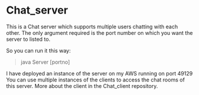 # Chat_server
This is a Chat server which supports multiple users chatting with each other.
The only argument required is the port number on which you want the server to listed to.

So you can run it this way:
> java Server [portno]

I have deployed an instance of the server on my AWS running on port 49129
You can use multiple instances of the clients to access the chat rooms of this server.
More about the client in the Chat_client repository.
